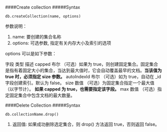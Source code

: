 ####Create collection
#####Syntax

```
db.createCollection(name, options)
```

参数说明：
1. name: 要创建的集合名称
2. options: 可选参数, 指定有关内存大小及索引的选项

options 可以是如下参数：

字段	类型	描述
capped	布尔	（可选）如果为 true，则创建固定集合。固定集合是指有着固定大小的集合，当达到最大值时，它会自动覆盖最早的文档。**当该值为 true 时，必须指定 size 参数。**
autoIndexId	布尔	（可选）如为 true，自动在 _id 字段创建索引。默认为 false。
size	数值	（可选）为固定集合指定一个最大值（以字节计）。 **如果 capped 为 true，也需要指定该字段。**
max	数值	（可选）指定固定集合中包含文档的最大数量。

####Delete Collection
#####Syntax

```
db.collectionName.drop()
```
1. 返回值: 如果成功删除选定集合，则 drop() 方法返回 true，否则返回 false。
